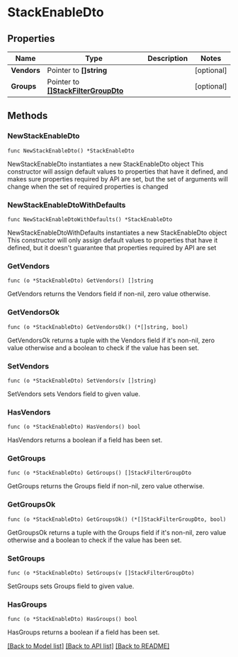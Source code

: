# StackEnableDto

## Properties

Name | Type | Description | Notes
------------ | ------------- | ------------- | -------------
**Vendors** | Pointer to **[]string** |  | [optional] 
**Groups** | Pointer to [**[]StackFilterGroupDto**](StackFilterGroupDto.md) |  | [optional] 

## Methods

### NewStackEnableDto

`func NewStackEnableDto() *StackEnableDto`

NewStackEnableDto instantiates a new StackEnableDto object
This constructor will assign default values to properties that have it defined,
and makes sure properties required by API are set, but the set of arguments
will change when the set of required properties is changed

### NewStackEnableDtoWithDefaults

`func NewStackEnableDtoWithDefaults() *StackEnableDto`

NewStackEnableDtoWithDefaults instantiates a new StackEnableDto object
This constructor will only assign default values to properties that have it defined,
but it doesn't guarantee that properties required by API are set

### GetVendors

`func (o *StackEnableDto) GetVendors() []string`

GetVendors returns the Vendors field if non-nil, zero value otherwise.

### GetVendorsOk

`func (o *StackEnableDto) GetVendorsOk() (*[]string, bool)`

GetVendorsOk returns a tuple with the Vendors field if it's non-nil, zero value otherwise
and a boolean to check if the value has been set.

### SetVendors

`func (o *StackEnableDto) SetVendors(v []string)`

SetVendors sets Vendors field to given value.

### HasVendors

`func (o *StackEnableDto) HasVendors() bool`

HasVendors returns a boolean if a field has been set.

### GetGroups

`func (o *StackEnableDto) GetGroups() []StackFilterGroupDto`

GetGroups returns the Groups field if non-nil, zero value otherwise.

### GetGroupsOk

`func (o *StackEnableDto) GetGroupsOk() (*[]StackFilterGroupDto, bool)`

GetGroupsOk returns a tuple with the Groups field if it's non-nil, zero value otherwise
and a boolean to check if the value has been set.

### SetGroups

`func (o *StackEnableDto) SetGroups(v []StackFilterGroupDto)`

SetGroups sets Groups field to given value.

### HasGroups

`func (o *StackEnableDto) HasGroups() bool`

HasGroups returns a boolean if a field has been set.


[[Back to Model list]](../README.md#documentation-for-models) [[Back to API list]](../README.md#documentation-for-api-endpoints) [[Back to README]](../README.md)


